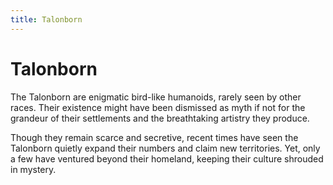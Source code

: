 ```yaml
---
title: Talonborn
---
```


# Talonborn

The Talonborn are enigmatic bird-like humanoids, rarely seen by other races. Their existence might have been dismissed as myth if not for the grandeur of their settlements and the breathtaking artistry they produce.

Though they remain scarce and secretive, recent times have seen the Talonborn quietly expand their numbers and claim new territories. Yet, only a few have ventured beyond their homeland, keeping their culture shrouded in mystery.